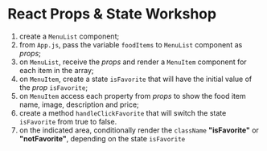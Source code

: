 # React Props & State Workshop

1. create a `MenuList` component;
2. from `App.js`, pass the variable `foodItems` to `MenuList` component as *props*;
3. on `MenuList`, receive the *props* and render a `MenuItem` component for each item in the array;
4. on `MenuItem`, create a state `isFavorite` that will have the initial value of the *prop* `isFavorite`;
5. on `MenuItem` access each property from *props* to show the food item name, image, description and price;
6. create a method `handleClickFavorite` that will switch the state `isFavorite` from true to false.
7. on the indicated area, conditionally render the `className` **"isFavorite"** or **"notFavorite"**, depending on the state `isFavorite`